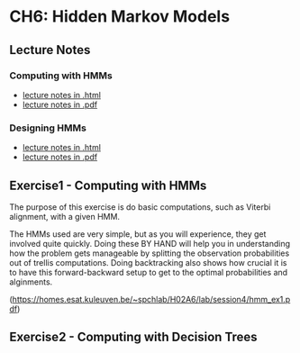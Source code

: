 # CH6: Hidden Markov Models

## Lecture Notes

### Computing with HMMs
- [lecture notes in .html](https://homes.esat.kuleuven.be/~spchlab/H02A6/lectures/ch6_html/index.html)
- [lecture notes in .pdf](https://homes.esat.kuleuven.be/~spchlab/H02A6/lectures/ch6.pdf)

### Designing HMMs
- [lecture notes in .html](https://homes.esat.kuleuven.be/~spchlab/H02A6/lectures/ch7_html/index.html)
- [lecture notes in .pdf](https://homes.esat.kuleuven.be/~spchlab/H02A6/lectures/ch7.pdf)


## Exercise1 - Computing with HMMs

The purpose of this exercise is do basic computations, such as Viterbi alignment, with a given HMM.

The HMMs used are very simple, but as you will experience, they get involved quite quickly.
Doing these BY HAND will help you in understanding how the problem gets manageable by splitting the observation probabilities out of 
trellis computations.   Doing backtracking also shows how crucial it is to have this forward-backward setup to get to the optimal probabilities and
alginments.

(https://homes.esat.kuleuven.be/~spchlab/H02A6/lab/session4/hmm_ex1.pdf)



## Exercise2 - Computing with Decision Trees

